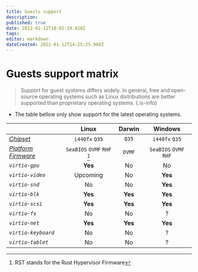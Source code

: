 ```yaml
---
title: Guests support
description: 
published: true
date: 2022-01-12T18:02:19.810Z
tags: 
editor: markdown
dateCreated: 2022-01-12T14:25:25.960Z
---
```


# Guests support matrix

> Support for guest systems differs widely. In general, free and open-source operating systems such as Linux distributions are better supported than proprietary operating systems.
{.is-info}

* The table bellow only show support for the latest operating systems.

| | Linux | Darwin | Windows |
| :- | :-: | :-: | :-: |
| *[Chipset](/virt/chipset)* | `i440fx` `Q35` | `Q35` | `i440fx` `Q35` |
| *[Platform Firmware](/virt/firmware)* | `SeaBIOS` `OVMF` `RHF` [^1] | `OVMF` | `SeaBIOS` `OVMF` `RHF` |
| *`virtio-gpu`* | **Yes** | No | No |
| *`virtio-video`* | Upcoming | No | **Yes** |
| *`virtio-snd`* | No | No | **Yes** |
| *`virtio-blk`* | **Yes** | **Yes** | **Yes** |
| *`virtio-scsi`* | **Yes** | **Yes** | **Yes** |
| *`virtio-fs`* | No | No | ? |
| *`virtio-net`* | **Yes** |  **Yes** | **Yes** |
| *`virtio-keyboard`* | No | No | ? |
| *`virtio-tablet`* | No | No | ? |

[^1]: RST stands for the Rust Hypervisor Firmware